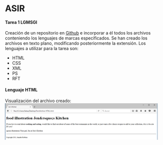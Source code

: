 # ASIR
#### Tarea 1 LGMSGI
Creación de un repositorio en [Github](www.github.com) e incorporar a él todos los archivos conteniendo los lenguajes de marcas especificados.
Se han creado los archivos en texto plano, modificando posteriormente la extensión.
Los lenguajes a utilizar para la tarea son:
* HTML
* CSS
* XML
* PS
* RFT

#### Lenguaje HTML
Visualización del archivo creado:
![HTML](html.png)

